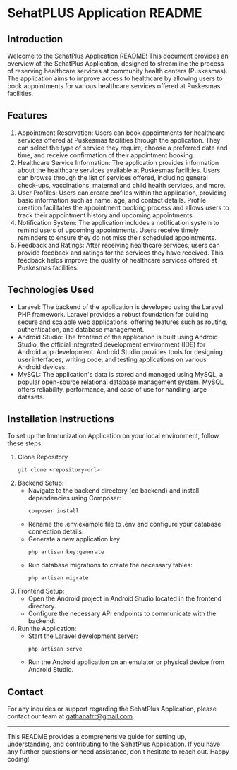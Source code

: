 # SehatPLUS Application README

## Introduction
Welcome to the SehatPlus Application README! This document provides an overview of the SehatPlus Application, designed to streamline the process of reserving healthcare services at community health centers (Puskesmas). The application aims to improve access to healthcare by allowing users to book appointments for various healthcare services offered at Puskesmas facilities.

## Features
1. Appointment Reservation: Users can book appointments for healthcare services offered at Puskesmas facilities through the application. They can select the type of service they require, choose a preferred date and time, and receive confirmation of their appointment booking.
2. Healthcare Service Information: The application provides information about the healthcare services available at Puskesmas facilities. Users can browse through the list of services offered, including general check-ups, vaccinations, maternal and child health services, and more.
3. User Profiles: Users can create profiles within the application, providing basic information such as name, age, and contact details. Profile creation facilitates the appointment booking process and allows users to track their appointment history and upcoming appointments.
4. Notification System: The application includes a notification system to remind users of upcoming appointments. Users receive timely reminders to ensure they do not miss their scheduled appointments.
5. Feedback and Ratings: After receiving healthcare services, users can provide feedback and ratings for the services they have received. This feedback helps improve the quality of healthcare services offered at Puskesmas facilities.

## Technologies Used
- Laravel: The backend of the application is developed using the Laravel PHP framework. Laravel provides a robust foundation for building secure and scalable web applications, offering features such as routing, authentication, and database management.
- Android Studio: The frontend of the application is built using Android Studio, the official integrated development environment (IDE) for Android app development. Android Studio provides tools for designing user interfaces, writing code, and testing applications on various Android devices.
- MySQL: The application's data is stored and managed using MySQL, a popular open-source relational database management system. MySQL offers reliability, performance, and ease of use for handling large datasets.

## Installation Instructions
To set up the Immunization Application on your local environment, follow these steps:
1. Clone Repository
   ```
   git clone <repository-url>
   ```
2. Backend Setup:
   - Navigate to the backend directory (cd backend) and install dependencies using Composer:
     ```
     composer install
     ```
   - Rename the .env.example file to .env and configure your database connection details.
   - Generate a new application key
     ```
     php artisan key:generate
     ```
   - Run database migrations to create the necessary tables:
     ```
     php artisan migrate
     ```
3. Frontend Setup:
   - Open the Android project in Android Studio located in the frontend directory.
   - Configure the necessary API endpoints to communicate with the backend.
4. Run the Application:
   - Start the Laravel development server:
     ```
     php artisan serve
     ```
   - Run the Android application on an emulator or physical device from Android Studio.

## Contact
For any inquiries or support regarding the SehatPlus Application, please contact our team at gathanafrr@gmail.com.

---

This README provides a comprehensive guide for setting up, understanding, and contributing to the SehatPlus Application. If you have any further questions or need assistance, don't hesitate to reach out. Happy coding!
